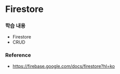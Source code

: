 # Firestore

### 학습 내용
- Firestore
- CRUD

### Reference
- https://firebase.google.com/docs/firestore?hl=ko
